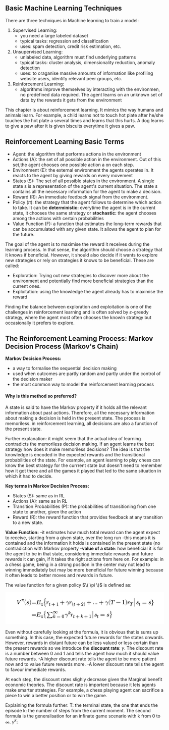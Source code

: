## Basic Machine Learning Techniques

There are three techniques in Machine learning to train a model: 
1. Supervised Learning:
   - you need a large labeled dataset
   - typical tasks: regression and classification
   - uses: spam detection, credit risk estimation, etc.  
2. Unsupervised Learning:
   - unlabeled data, algorithm must find underlying patterns
   - typical tasks: cluster analysis, dimensionality reduction, anomaly detection
   - uses: to oraganise massive amounts of information like profiling website users, identify relevant peer groups, etc. 
3. Reinforcement Learning:
   - algorithms improve themselves by interacting with the environmen, no predefined data required. The agent learns on an unknown set of data by the rewards it gets from the environment
  
This chapter is about reinforcement learning. It mimics the way humans and animals learn. For example, a child learns not to touch hot plate after he/she touches the hot plate a several times and learns that this hurts. A dog learns to give a paw after it is given biscuits everytime it gives a paw. 

## Reinforcement Learning Basic Terms
- Agent: the algorithm that performs actions in the environment
- Actions (A): the set of all possible action in the environment. Out of this set,the agent chooses one possible action a on each step.
- Environment (E): the external environment the agents operates in. It reacts to the agent by giving rewards on every movement
- States (S): The set of all possible states in the environment. A single state s is a representation of the agent's current situation. The state s contains all the necessary information for the agent to make a decision.
- Reward (R): An immediate feedback signal from the environment.
- Policy ($\pi$): the strategy that the agent follows to determine which action to take. It can be **deterministic:** everytime the agent is in the current state, it chooses the same strategy or **stochastic:** the agent chooses among the actions with certain probabilities
- Value Function (F): a function that estimates the long-term rewards that can be accumulated with any given state. It allows the agent to plan for the future.

The goal of the agent is to maximise the reward it receives during the learning process. In that sense, the algorithm should choose a strategy that it knows if beneficial. However, it should also decide if it wants to explore new strategies or rely on strategies it knows to be beneficial. These are called: 
- Exploration: Trying out new strategies to discover more about the environment and potentially find more beneficial  strategies than the current ones. 
- Exploitation: using the knowledge the agent already has to maximise the reward

Finding the balance between exploration and exploitation is one of the challenges in reinforcement learning and is often solved by $ε$-greedy strategy, where the agent most often chooses the knowln strategy but occasionally it prefers to explore. 

## The Reinforcement Learning Process: Markov Decision Process (Markov's Chain)
**Markov Decision Process:**
- a way to formalise the sequential decision making
- used when outcomes are partly random and partly under the control of the decision maker
- the most common way to model the reinforcement learning process

#### Why is this method so preferred?
A state is said to have the Markov property if it holds all the relevant information about past actions. Therefore, all the necessary information about making a decision is held in the present state. The process is memoriless. in reinforcement learning, all decisions are also a function of the present state.

Further explanation: it might seem that the actual idea of learning contradicts the memoriless decision making. If an agent learns the best strategy how does it make memoriless decisions? The idea is that the knowledge is encoded in the expected rewards and the transitional probabilities of the state. For example, an agent learning to play chess can know the best strategy for the currrent state but doesn't need to remember how it got there and all the games it played that led to the same situation in which it had to decide. 

**Key terms in Markov Decision Process:**
- States (S): same as in RL
- Actions (A): same as in RL
- Transition Probabilities (P): the probabilities of transitioning from one state to another, given the action
- Reward (R): the reward function that provides feedback at any transition to a new state.

**Value Function:** 
-it estimates how much total reward can the agent expect to receive, starting from a given state, over the long run 
-this means it is contained and the information it holds is contained in the present state (no contradiction with Markov property
-**value of a state**: how beneficial it is for the agent to be in that state, considering immediate rewards and future rewards it can gain, if it takes the right actions from here on. For example: in a chess game, being in a strong position in the center may not lead to winning immediately but may be more beneficial for future winning because it often leads to better moves and rewards in future. 

The value function for a given policy $\( \pi \)$ is defined as:

![Value Function Formula](https://github.com/galiakraicheva/machine_learning_tutorials/blob/main/Value%20Function%20RL%20(credit%20IUAS).png)

Even without carefully looking at the formula, it is obvious that is sums up something. In this case, the expected future rewards for the states onwards. However, rewards in distant future can be less valued or less certain than the present rewards so we introduce the **discount rate**: $\gamma$. The discount rate is a number between 0 and 1 and tells the agent how much it should value future rewards. 
-A higher discount rate tells the agent to be more patient now and to value future rewards more. 
-A lower discount rate tells the agent to favour immediate rewards. 

At each step, the discount rates slighly decrease given the Marginal benefit economic theories. The discount rate is importent because it lets agents make smarter strategies. For example, a chess playing agent can sacrifice a piece to win a better position or to win the game. 

Explaining the formula further: 
T: the terminal state, the one that ends the episode
k: the number of steps from the current moment. The second formula is the generalisation for an infinate game scenario with k from 0 to $\infty$. 
$\gamma^k$: 
